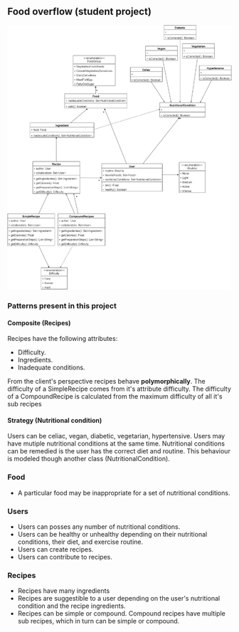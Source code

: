 ## Food overflow (student project)
![UML](img/Food%20Overflow_UML.jpg)
### Patterns present in this project
#### Composite (Recipes)
Recipes have the following attributes:
* Difficulty.
* Ingredients.
* Inadequate conditions.

From the client's perspective recipes behave **polymorphically**.
The difficulty of a SimpleRecipe comes from it's attribute difficulty.
The difficulty of a CompoundRecipe is calculated from the maximum difficulty of all it's sub recipes
#### Strategy (Nutritional condition)
Users can be celiac, vegan, diabetic, vegetarian, hypertensive. Users may have mutiple nutritional conditions at the same time.
Nutritional conditions can be remedied is the user has the correct diet and routine.
This behaviour is modeled though another class (NutritionalCondition).

### Food
* A particular food may be inappropriate for a set of nutritional conditions.

### Users
* Users can posses any number of nutritional conditions.
* Users can be healthy or unhealthy depending on their nutritional conditions, their diet, and exercise routine.
* Users can create recipes.
* Users can contribute to recipes.

### Recipes
* Recipes have many ingredients
* Recipes are suggestible to a user depending on the user's nutritional condition and the recipe ingredients.
* Recipes can be simple or compound. Compound recipes have multiple sub recipes, which in turn can be simple or compound.
